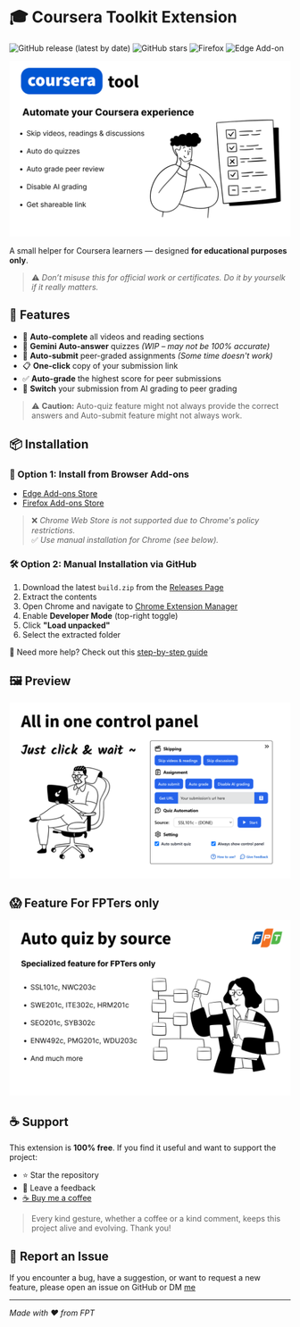 # 🎓 Coursera Toolkit Extension

![GitHub release (latest by date)](https://img.shields.io/github/v/release/Pear104/coursera-tool?style=flat-square)
![GitHub stars](https://img.shields.io/github/stars/Pear104/coursera-tool?style=flat-square)
![Firefox](https://img.shields.io/amo/v/coursera-tool?label=Firefox%20Add-on&style=flat-square)
![Edge Add-on](https://img.shields.io/static/v1?label=Edge%20Add-on&message=Available&color=blue&style=flat-square)

![Coursera Toolkit Banner](./images/Screenshot1.png)

A small helper for Coursera learners — designed **for educational purposes only**.

> ⚠️ _Don’t misuse this for official work or certificates. Do it by yourselk if it really matters._

## 🚀 Features

- 📑 **Auto-complete** all videos and reading sections
- 💯 **Gemini Auto-answer** quizzes _(WIP – may not be 100% accurate)_
- 🧑 **Auto-submit** peer-graded assignments _(Some time doesn't work)_
- 📋 **One-click** copy of your submission link
- ✅ **Auto-grade** the highest score for peer submissions
- 🤖 **Switch** your submission from AI grading to peer grading

> ⚠️ **Caution:** Auto-quiz feature might not always provide the correct answers and Auto-submit feature might not always work.

## 📦 Installation

### 🧩 Option 1: Install from Browser Add-ons

- [Edge Add-ons Store](https://microsoftedge.microsoft.com/addons/detail/coursera-toolkit-helper/cpebdnelbbfbnjbdafkkcgbbgbdbhhgb)
- [Firefox Add-ons Store](https://addons.mozilla.org/en-GB/firefox/addon/coursera-tool/)

> ❌ _Chrome Web Store is not supported due to Chrome's policy restrictions._  
> ✅ _Use manual installation for Chrome (see below)._

### 🛠 Option 2: Manual Installation via GitHub

1. Download the latest `build.zip` from the [Releases Page](https://github.com/Pear104/coursera-tool/releases)
2. Extract the contents
3. Open Chrome and navigate to [Chrome Extension Manager](chrome://extensions/)
4. Enable **Developer Mode** (top-right toggle)
5. Click **"Load unpacked"**
6. Select the extracted folder

📘 Need more help? Check out this [step-by-step guide](https://ui.vision/howto/install-chrome-extension-from-file)

## 🖼 Preview

![Screenshot 2](./images/Screenshot2.png)

## 😱 Feature For FPTers only

![Screenshot 3](./images/Screenshot3.png)

## ☕ Support

This extension is **100% free**. If you find it useful and want to support the project:

- ⭐ Star the repository
- 💬 Leave a feedback
- [☕ Buy me a coffee](https://buymeacoffee.com/pear104)

> Every kind gesture, whether a coffee or a kind comment, keeps this project alive and evolving. Thank you!

## 🐞 Report an Issue

If you encounter a bug, have a suggestion, or want to request a new feature, please open an issue on GitHub or DM [me](https://www.facebook.com/profile.php?id=100074006097767)

---

_Made with ❤️ from FPT_
